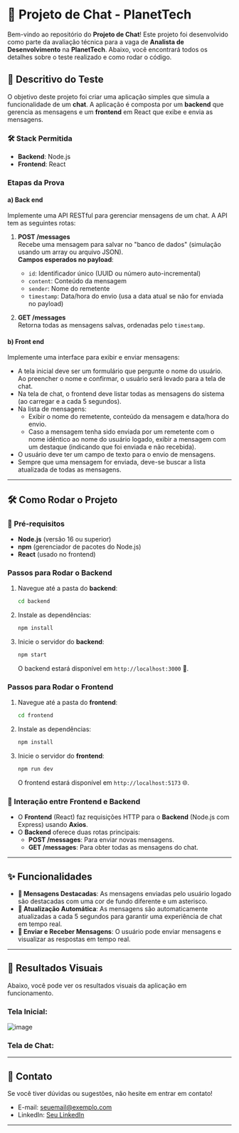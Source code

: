 # 🚀 Projeto de Chat - PlanetTech

Bem-vindo ao repositório do **Projeto de Chat**! Este projeto foi desenvolvido como parte da avaliação técnica para a vaga de **Analista de Desenvolvimento** na **PlanetTech**. Abaixo, você encontrará todos os detalhes sobre o teste realizado e como rodar o código.

## 📝 Descritivo do Teste

O objetivo deste projeto foi criar uma aplicação simples que simula a funcionalidade de um **chat**. A aplicação é composta por um **backend** que gerencia as mensagens e um **frontend** em React que exibe e envia as mensagens.

### 🛠 Stack Permitida

- **Backend**: Node.js
- **Frontend**: React

### Etapas da Prova

#### a) **Back end**  
Implemente uma API RESTful para gerenciar mensagens de um chat. A API tem as seguintes rotas:

1. **POST /messages**  
   Recebe uma mensagem para salvar no "banco de dados" (simulação usando um array ou arquivo JSON).  
   **Campos esperados no payload**:
   - `id`: Identificador único (UUID ou número auto-incremental)
   - `content`: Conteúdo da mensagem
   - `sender`: Nome do remetente
   - `timestamp`: Data/hora do envio (usa a data atual se não for enviada no payload)

2. **GET /messages**  
   Retorna todas as mensagens salvas, ordenadas pelo `timestamp`.

#### b) **Front end**  
Implemente uma interface para exibir e enviar mensagens:

- A tela inicial deve ser um formulário que pergunte o nome do usuário. Ao preencher o nome e confirmar, o usuário será levado para a tela de chat.
- Na tela de chat, o frontend deve listar todas as mensagens do sistema (ao carregar e a cada 5 segundos).
- Na lista de mensagens:
  - Exibir o nome do remetente, conteúdo da mensagem e data/hora do envio.
  - Caso a mensagem tenha sido enviada por um remetente com o nome idêntico ao nome do usuário logado, exibir a mensagem com um destaque (indicando que foi enviada e não recebida).
- O usuário deve ter um campo de texto para o envio de mensagens.
- Sempre que uma mensagem for enviada, deve-se buscar a lista atualizada de todas as mensagens.

---

## 🛠 Como Rodar o Projeto

### 🔧 Pré-requisitos

- **Node.js** (versão 16 ou superior)
- **npm** (gerenciador de pacotes do Node.js)
- **React** (usado no frontend)

### Passos para Rodar o Backend

1. Navegue até a pasta do **backend**:

    ```bash
    cd backend
    ```

2. Instale as dependências:

    ```bash
    npm install
    ```

3. Inicie o servidor do **backend**:

    ```bash
    npm start
    ```

    O backend estará disponível em `http://localhost:3000` 🚀.

### Passos para Rodar o Frontend

1. Navegue até a pasta do **frontend**:

    ```bash
    cd frontend
    ```

2. Instale as dependências:

    ```bash
    npm install
    ```

3. Inicie o servidor do **frontend**:

    ```bash
    npm run dev
    ```

    O frontend estará disponível em `http://localhost:5173` 🌐.

### 🔄 Interação entre Frontend e Backend

- O **Frontend** (React) faz requisições HTTP para o **Backend** (Node.js com Express) usando **Axios**.
- O **Backend** oferece duas rotas principais:
  - **POST /messages**: Para enviar novas mensagens.
  - **GET /messages**: Para obter todas as mensagens do chat.

---

## ✨ Funcionalidades

- **🌟 Mensagens Destacadas**: As mensagens enviadas pelo usuário logado são destacadas com uma cor de fundo diferente e um asterisco.
- **🔄 Atualização Automática**: As mensagens são automaticamente atualizadas a cada 5 segundos para garantir uma experiência de chat em tempo real.
- **💬 Enviar e Receber Mensagens**: O usuário pode enviar mensagens e visualizar as respostas em tempo real.

---

## 📸 Resultados Visuais

Abaixo, você pode ver os resultados visuais da aplicação em funcionamento.

### Tela Inicial:

![image](https://github.com/user-attachments/assets/9c534b71-baaa-47ed-b33e-80a99c7cdc0e)

### Tela de Chat:


---

## 📧 Contato

Se você tiver dúvidas ou sugestões, não hesite em entrar em contato!

- E-mail: [seuemail@exemplo.com](mailto:seuemail@exemplo.com)
- LinkedIn: [Seu LinkedIn](https://www.linkedin.com/in/seuperfil)

---
